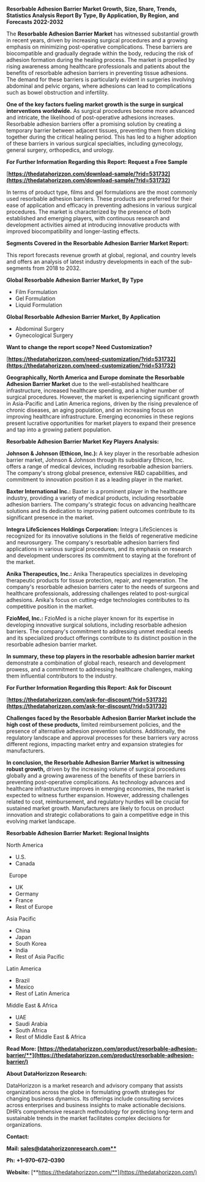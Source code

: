 ﻿**Resorbable Adhesion Barrier Market Growth, Size, Share, Trends, Statistics Analysis Report By Type, By Application, By Region, and Forecasts 2022-2032**

The **Resorbable Adhesion Barrier Market** has witnessed substantial growth in recent years, driven by increasing surgical procedures and a growing emphasis on minimizing post-operative complications. These barriers are biocompatible and gradually degrade within the body, reducing the risk of adhesion formation during the healing process. The market is propelled by rising awareness among healthcare professionals and patients about the benefits of resorbable adhesion barriers in preventing tissue adhesions. The demand for these barriers is particularly evident in surgeries involving abdominal and pelvic organs, where adhesions can lead to complications such as bowel obstruction and infertility.

**One of the key factors fueling market growth is the surge in surgical interventions worldwide.** As surgical procedures become more advanced and intricate, the likelihood of post-operative adhesions increases. Resorbable adhesion barriers offer a promising solution by creating a temporary barrier between adjacent tissues, preventing them from sticking together during the critical healing period. This has led to a higher adoption of these barriers in various surgical specialties, including gynecology, general surgery, orthopedics, and urology.   

**For Further Information Regarding this Report: Request a Free Sample**	

[**https://thedatahorizzon.com/download-sample/?rid=531732](https://thedatahorizzon.com/download-sample/?rid=531732)** 

In terms of product type, films and gel formulations are the most commonly used resorbable adhesion barriers. These products are preferred for their ease of application and efficacy in preventing adhesions in various surgical procedures. The market is characterized by the presence of both established and emerging players, with continuous research and development activities aimed at introducing innovative products with improved biocompatibility and longer-lasting effects.

**Segments Covered in the Resorbable Adhesion Barrier Market Report:**

This report forecasts revenue growth at global, regional, and country levels and offers an analysis of latest industry developments in each of the sub-segments from 2018 to 2032.

**Global Resorbable Adhesion Barrier Market, By Type**

- Film Formulation
- Gel Formulation
- Liquid Formulation

**Global Resorbable Adhesion Barrier Market, By Application**

- Abdominal Surgery
- Gynecological Surgery

**Want to change the report scope? Need Customization?**

[**https://thedatahorizzon.com/need-customization/?rid=531732](https://thedatahorizzon.com/need-customization/?rid=531732)** 

**Geographically, North America and Europe dominate the Resorbable Adhesion Barrier Market** due to the well-established healthcare infrastructure, increased healthcare spending, and a higher number of surgical procedures. However, the market is experiencing significant growth in Asia-Pacific and Latin America regions, driven by the rising prevalence of chronic diseases, an aging population, and an increasing focus on improving healthcare infrastructure. Emerging economies in these regions present lucrative opportunities for market players to expand their presence and tap into a growing patient population. 

**Resorbable Adhesion Barrier Market Key Players Analysis:** 

**Johnson & Johnson (Ethicon, Inc.):** A key player in the resorbable adhesion barrier market, Johnson & Johnson through its subsidiary Ethicon, Inc. offers a range of medical devices, including resorbable adhesion barriers. The company's strong global presence, extensive R&D capabilities, and commitment to innovation position it as a leading player in the market.

**Baxter International Inc.:** Baxter is a prominent player in the healthcare industry, providing a variety of medical products, including resorbable adhesion barriers. The company's strategic focus on advancing healthcare solutions and its dedication to improving patient outcomes contribute to its significant presence in the market.

**Integra LifeSciences Holdings Corporation:** Integra LifeSciences is recognized for its innovative solutions in the fields of regenerative medicine and neurosurgery. The company's resorbable adhesion barriers find applications in various surgical procedures, and its emphasis on research and development underscores its commitment to staying at the forefront of the market.

**Anika Therapeutics, Inc.:** Anika Therapeutics specializes in developing therapeutic products for tissue protection, repair, and regeneration. The company's resorbable adhesion barriers cater to the needs of surgeons and healthcare professionals, addressing challenges related to post-surgical adhesions. Anika's focus on cutting-edge technologies contributes to its competitive position in the market.

**FzioMed, Inc.:** FzioMed is a niche player known for its expertise in developing innovative surgical solutions, including resorbable adhesion barriers. The company's commitment to addressing unmet medical needs and its specialized product offerings contribute to its distinct position in the resorbable adhesion barrier market.

**In summary, these top players in the resorbable adhesion barrier market** demonstrate a combination of global reach, research and development prowess, and a commitment to addressing healthcare challenges, making them influential contributors to the industry.

**For Further Information Regarding this Report: Ask for Discount**	

[**https://thedatahorizzon.com/ask-for-discount/?rid=531732](https://thedatahorizzon.com/ask-for-discount/?rid=531732)** 

**Challenges faced by the Resorbable Adhesion Barrier Market include the high cost of these products,** limited reimbursement policies, and the presence of alternative adhesion prevention solutions. Additionally, the regulatory landscape and approval processes for these barriers vary across different regions, impacting market entry and expansion strategies for manufacturers.

**In conclusion, the Resorbable Adhesion Barrier Market is witnessing robust growth,** driven by the increasing volume of surgical procedures globally and a growing awareness of the benefits of these barriers in preventing post-operative complications. As technology advances and healthcare infrastructure improves in emerging economies, the market is expected to witness further expansion. However, addressing challenges related to cost, reimbursement, and regulatory hurdles will be crucial for sustained market growth. Manufacturers are likely to focus on product innovation and strategic collaborations to gain a competitive edge in this evolving market landscape.

**Resorbable Adhesion Barrier Market: Regional Insights**

North America

- U.S.
- Canada

` `Europe

- UK
- Germany
- France
- Rest of Europe

Asia Pacific

- China
- Japan
- South Korea
- India
- Rest of Asia Pacific

Latin America

- Brazil
- Mexico
- Rest of Latin America

Middle East & Africa

- UAE
- Saudi Arabia
- South Africa
- Rest of Middle East & Africa

**Read More: [https://thedatahorizzon.com/product/resorbable-adhesion-barrier/**](https://thedatahorizzon.com/product/resorbable-adhesion-barrier/)** 

**About DataHorizzon Research:**

DataHorizzon is a market research and advisory company that assists organizations across the globe in formulating growth strategies for changing business dynamics. Its offerings include consulting services across enterprises and business insights to make actionable decisions. DHR’s comprehensive research methodology for predicting long-term and sustainable trends in the market facilitates complex decisions for organizations.

**Contact:**

**Mail: [sales@datahorizzonresearch.com**](mailto:sales@datahorizzonresearch.com)**

**Ph:** **+1–970–672–0390**

**Website:** [**https://thedatahorizzon.com/**](https://thedatahorizzon.com/)
